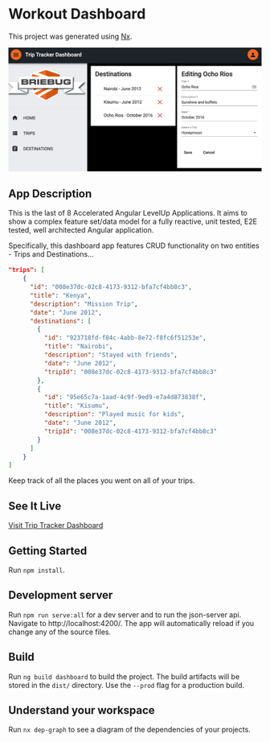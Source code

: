 # Workout Dashboard

This project was generated using [Nx](https://nx.dev).

![AppScreenShot](./apps/dashboard/src/assets/screenshots/trips-screenshot.png)

## App Description

This is the last of 8 Accelerated Angular LevelUp Applications.
It aims to show a complex feature set/data model for a fully reactive, unit tested, E2E tested, well architected Angular application.

Specifically, this dashboard app features CRUD functionality on two entities - Trips and Destinations...

```json
"trips": [
    {
      "id": "008e37dc-02c8-4173-9312-bfa7cf4bb8c3",
      "title": "Kenya",
      "description": "Mission Trip",
      "date": "June 2012",
      "destinations": [
        {
          "id": "923718fd-f84c-4abb-8e72-f8fc6f51253e",
          "title": "Nairobi",
          "description": "Stayed with friends",
          "date": "June 2012",
          "tripId": "008e37dc-02c8-4173-9312-bfa7cf4bb8c3"
        },
        {
          "id": "95e65c7a-1aad-4c9f-9ed9-e7a4d873838f",
          "title": "Kisumu",
          "description": "Played music for kids",
          "date": "June 2012",
          "tripId": "008e37dc-02c8-4173-9312-bfa7cf4bb8c3"
        }
      ]
    }
]
```

Keep track of all the places you went on all of your trips.

## See It Live

[Visit Trip Tracker Dashboard](https://levelup-angular-08-trips.surge.sh/)

## Getting Started

Run `npm install`.

## Development server

Run `npm run serve:all` for a dev server and to run the json-server api. Navigate to http://localhost:4200/. The app will automatically reload if you change any of the source files.

## Build

Run `ng build dashboard` to build the project. The build artifacts will be stored in the `dist/` directory. Use the `--prod` flag for a production build.

## Understand your workspace

Run `nx dep-graph` to see a diagram of the dependencies of your projects.

